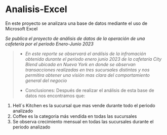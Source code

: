 # Analisis-Excel
En este proyecto se analizara una base de datos mediante el uso de Microsoft Excel

_Se publica el proyecto de análisis de datos de la operación de una cafetería por el periodo Enero-Junio 2023_
>* *En este reporte se observará el análisis de la infromación obtenida durante el periodo enero junio 2023 de la cafetaría City Blend ubicada en Nueva York en donde se observan transacciones realizadas en tres sucursales distintas y nos permitira obtener una visión mas clara del comportamiento general del negocio*
>
>* Conclusiones: Después de realizar el análisis de esta base de datos nos encontramos que:
1. Hell´s Kitchen es la sucursal que mas vende durante todo el periodo analizado
2. Coffee es la categoria más vendida en todas las sucursales
3. Se observa crecimiento mensual en todas las sucursales durante el periodo analizado
